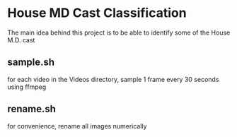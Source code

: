 # House MD Cast Classification
The main idea behind this project is to be able to identify some of the House M.D. cast

## sample.sh
for each video in the Videos directory, sample 1 frame every 30 seconds using ffmpeg

## rename.sh
for convenience, rename all images numerically

